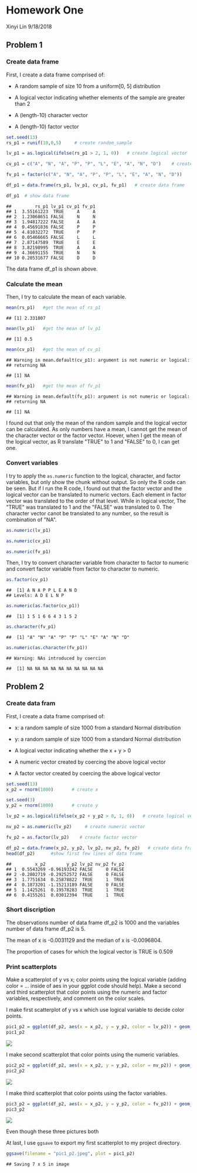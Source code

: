 Homework One
================
Xinyi Lin
9/18/2018

Problem 1
---------

### Create data frame

First, I create a data frame comprised of:

-   A random sample of size 10 from a uniform\[0, 5\] distribution

-   A logical vector indicating whether elements of the sample are greater than 2

-   A (length-10) character vector

-   A (length-10) factor vector

``` r
set.seed(13)
rs_p1 = runif(10,0,5)     # create random_sample

lv_p1 = as.logical(ifelse(rs_p1 > 2, 1, 0))   # create logical vector

cv_p1 = c("A", "N", "A", "P", "P", "L", "E", "A", "N", "D")    # create character vector

fv_p1 = factor(c("A", "N", "A", "P", "P", "L", "E", "A", "N", "D"))      # create factor vector

df_p1 = data.frame(rs_p1, lv_p1, cv_p1, fv_p1)   # create data frame

df_p1  # show data frame
```

    ##         rs_p1 lv_p1 cv_p1 fv_p1
    ## 1  3.55161223  TRUE     A     A
    ## 2  1.23068651 FALSE     N     N
    ## 3  1.94817222 FALSE     A     A
    ## 4  0.45691836 FALSE     P     P
    ## 5  4.81032272  TRUE     P     P
    ## 6  0.05466665 FALSE     L     L
    ## 7  2.87147589  TRUE     E     E
    ## 8  3.82198995  TRUE     A     A
    ## 9  4.36691155  TRUE     N     N
    ## 10 0.20531677 FALSE     D     D

The data frame df\_p1 is shown above.

### Calculate the mean

Then, I try to calculate the mean of each variable.

``` r
mean(rs_p1)   #get the mean of rs_p1
```

    ## [1] 2.331807

``` r
mean(lv_p1)   #get the mean of lv_p1
```

    ## [1] 0.5

``` r
mean(cv_p1)   #get the mean of cv_p1
```

    ## Warning in mean.default(cv_p1): argument is not numeric or logical:
    ## returning NA

    ## [1] NA

``` r
mean(fv_p1)   #get the mean of fv_p1
```

    ## Warning in mean.default(fv_p1): argument is not numeric or logical:
    ## returning NA

    ## [1] NA

I found out that only the mean of the random sample and the logical vector can be calculated. As only numbers have a mean, I cannot get the mean of the character vector or the factor vector. Hoever, when I get the mean of the logical vector, as R translate "TRUE" to 1 and "FALSE" to 0, I can get one.

### Convert variables

I try to apply the `as.numeric` function to the logical, character, and factor variables, but only show the chunk without output. So only the R code can be seen. But if I run the R code, I found out that the factor vector and the logical vector can be translated to numeric vectors. Each element in factor vector was translated to the order of that level. While in logical vector, The "TRUE" was translated to 1 and the "FALSE" was translated to 0. The character vector canot be translated to any number, so the result is combination of "NA".

``` r
as.numeric(lv_p1)  

as.numeric(cv_p1)

as.numeric(fv_p1)
```

Then, I try to convert character variable from character to factor to numeric and convert factor variable from factor to character to numeric.

``` r
as.factor(cv_p1)
```

    ##  [1] A N A P P L E A N D
    ## Levels: A D E L N P

``` r
as.numeric(as.factor(cv_p1))
```

    ##  [1] 1 5 1 6 6 4 3 1 5 2

``` r
as.character(fv_p1)
```

    ##  [1] "A" "N" "A" "P" "P" "L" "E" "A" "N" "D"

``` r
as.numeric(as.character(fv_p1))
```

    ## Warning: NAs introduced by coercion

    ##  [1] NA NA NA NA NA NA NA NA NA NA

Problem 2
---------

### Create data fram

First, I create a data frame comprised of:

-   x: a random sample of size 1000 from a standard Normal distribution

-   y: a random sample of size 1000 from a standard Normal distribution

-   A logical vector indicating whether the x + y &gt; 0

-   A numeric vector created by coercing the above logical vector

-   A factor vector created by coercing the above logical vector

``` r
set.seed(13)
x_p2 = rnorm(1000)       # create x

set.seed(3)
y_p2 = rnorm(1000)       # create y

lv_p2 = as.logical(ifelse(x_p2 + y_p2 > 0, 1, 0))   # create logical vector

nv_p2 = as.numeric(lv_p2)     # create numeric vector

fv_p2 = as.factor(lv_p2)    # create factor vector

df_p2 = data.frame(x_p2, y_p2, lv_p2, nv_p2, fv_p2)   # create data frame
head(df_p2)      #show first few lines of data frame
```

    ##         x_p2        y_p2 lv_p2 nv_p2 fv_p2
    ## 1  0.5543269 -0.96193342 FALSE     0 FALSE
    ## 2 -0.2802719 -0.29252572 FALSE     0 FALSE
    ## 3  1.7751634  0.25878822  TRUE     1  TRUE
    ## 4  0.1873201 -1.15213189 FALSE     0 FALSE
    ## 5  1.1425261  0.19578283  TRUE     1  TRUE
    ## 6  0.4155261  0.03012394  TRUE     1  TRUE

### Short discription

The observations number of data frame df\_p2 is 1000 and the variables number of data frame df\_p2 is 5.

The mean of x is -0.0031129 and the median of x is -0.0096804.

The proportion of cases for which the logical vector is TRUE is 0.509

### Print scatterplots

Make a scatterplot of y vs x; color points using the logical variable (adding color = ... inside of aes in your ggplot code should help). Make a second and third scatterplot that color points using the numeric and factor variables, respectively, and comment on the color scales.

I make first scatterplot of y vs x which use logical variable to decide color points.

``` r
pic1_p2 = ggplot(df_p2, aes(x = x_p2, y = y_p2, color = lv_p2)) + geom_point()
pic1_p2
```

![](p8105_hw1_xl2836_files/figure-markdown_github/make_pic1_p2-1.png)

I make second scatterplot that color points using the numeric variables.

``` r
pic2_p2 = ggplot(df_p2, aes(x = x_p2, y = y_p2, color = nv_p2)) + geom_point()
pic2_p2
```

![](p8105_hw1_xl2836_files/figure-markdown_github/make_pic2_p2-1.png)

I make third scatterplot that color points using the factor variables.

``` r
pic3_p2 = ggplot(df_p2, aes(x = x_p2, y = y_p2, color = fv_p2)) + geom_point()
pic3_p2
```

![](p8105_hw1_xl2836_files/figure-markdown_github/make_pic3_p2-1.png)

Even though these three pictures both

At last, I use `ggsave` to export my first scatterplot to my project directory.

``` r
ggsave(filename = "pic1_p2.jpeg", plot = pic1_p2)
```

    ## Saving 7 x 5 in image
